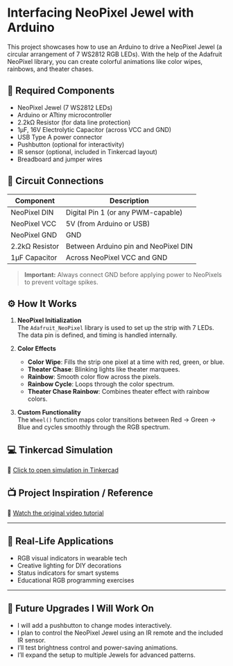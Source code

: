 # Interfacing NeoPixel Jewel with Arduino

This project showcases how to use an Arduino to drive a NeoPixel Jewel (a circular arrangement of 7 WS2812 RGB LEDs). With the help of the Adafruit NeoPixel library, you can create colorful animations like color wipes, rainbows, and theater chases.

## 🧰 Required Components

- NeoPixel Jewel (7 WS2812 LEDs)  
- Arduino or ATtiny microcontroller  
- 2.2kΩ Resistor (for data line protection)  
- 1µF, 16V Electrolytic Capacitor (across VCC and GND)  
- USB Type A power connector  
- Pushbutton (optional for interactivity)  
- IR sensor (optional, included in Tinkercad layout)  
- Breadboard and jumper wires  

## 🔌 Circuit Connections

| Component       | Description                         |
|----------------|-------------------------------------|
| NeoPixel DIN    | Digital Pin 1 (or any PWM-capable)  |
| NeoPixel VCC    | 5V (from Arduino or USB)            |
| NeoPixel GND    | GND                                 |
| 2.2kΩ Resistor  | Between Arduino pin and NeoPixel DIN|
| 1µF Capacitor   | Across NeoPixel VCC and GND         |

> **Important:** Always connect GND before applying power to NeoPixels to prevent voltage spikes.

## ⚙️ How It Works

1. **NeoPixel Initialization**  
   The `Adafruit_NeoPixel` library is used to set up the strip with 7 LEDs. The data pin is defined, and timing is handled internally.

2. **Color Effects**  
   - **Color Wipe**: Fills the strip one pixel at a time with red, green, or blue.  
   - **Theater Chase**: Blinking lights like theater marquees.  
   - **Rainbow**: Smooth color flow across the pixels.  
   - **Rainbow Cycle**: Loops through the color spectrum.  
   - **Theater Chase Rainbow**: Combines theater effect with rainbow colors.

3. **Custom Functionality**  
   The `Wheel()` function maps color transitions between Red → Green → Blue and cycles smoothly through the RGB spectrum.

## 💻 Tinkercad Simulation

🔗 [Click to open simulation in Tinkercad](https://www.tinkercad.com/things/bzWjIEaTlXQ-interfacing-neopixel-jewel)

## 📺 Project Inspiration / Reference

🎥 [Watch the original video tutorial](https://youtu.be/PpIga1yRjRg?si=nRwPNNydf9yaGHVB)

---

## 🧭 Real-Life Applications

- RGB visual indicators in wearable tech  
- Creative lighting for DIY decorations  
- Status indicators for smart systems  
- Educational RGB programming exercises  

---

## 🔧 Future Upgrades I Will Work On

- I will add a pushbutton to change modes interactively.  
- I plan to control the NeoPixel Jewel using an IR remote and the included IR sensor.  
- I’ll test brightness control and power-saving animations.  
- I’ll expand the setup to multiple Jewels for advanced patterns.
